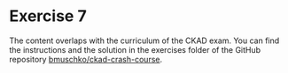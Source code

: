 # Exercise 7

The content overlaps with the curriculum of the CKAD exam. You can find the instructions and the solution in the exercises folder of the GitHub repository [bmuschko/ckad-crash-course](https://github.com/bmuschko/ckad-crash-course/blob/master/exercises/21-crd/instructions.md).